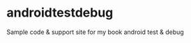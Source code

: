 androidtestdebug
================

Sample code &amp; support site for my book android test &amp; debug

